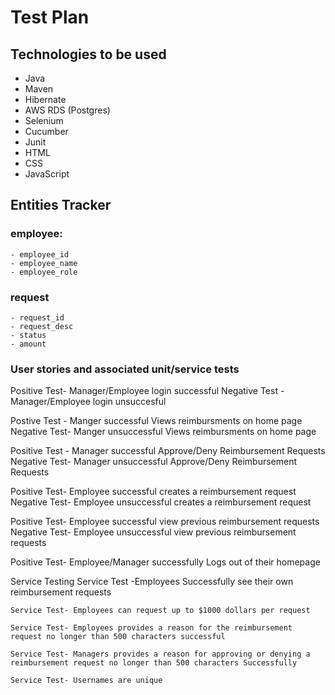 # Test Plan
## Technologies to be used
- Java
- Maven
- Hibernate
- AWS RDS (Postgres)
- Selenium
- Cucumber
- Junit
- HTML
- CSS
- JavaScript

## Entities Tracker
### employee:
    - employee_id
    - employee_name
    - employee_role
### request
    - request_id
    - request_desc
    - status
    - amount

### User stories and associated unit/service tests 

Positive Test- Manager/Employee login successful 
Negative Test - Manager/Employee login unsuccesful

Postive Test - Manger successful Views reimbursments on home page
Negative Test- Manger unsuccessful Views reimbursments on home page

Positive Test - Manager successful Approve/Deny Reimbursement Requests 
Negative Test-  Manager unsuccessful Approve/Deny Reimbursement Requests 

Positive Test- Employee successful creates a reimbursement request 
Negative Test- Employee unsuccessful creates a reimbursement request

Positive Test- Employee successful view previous reimbursement requests
Negative Test- Employee unsuccessful view previous reimbursement requests

Positive Test- Employee/Manager successfully Logs out of their homepage


Service Testing
    Service Test -Employees Successfully see their own reimbursement requests 

    Service Test- Employees can request up to $1000 dollars per request

    Service Test- Employees provides a reason for the reimbursement request no longer than 500 characters successful

    Service Test- Managers provides a reason for approving or denying a reimbursement request no longer than 500 characters Successfully
    
    Service Test- Usernames are unique
